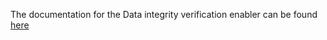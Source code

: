 The documentation for the Data integrity verification enabler can be found [here](https://assist-iot-enablers-documentation.readthedocs.io/en/latest/index.html) 